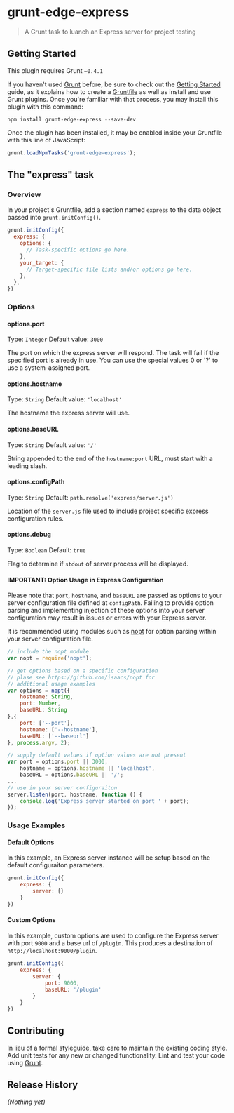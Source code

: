 # grunt-edge-express

> A Grunt task to luanch an Express server for project testing

## Getting Started
This plugin requires Grunt `~0.4.1`

If you haven't used [Grunt](http://gruntjs.com/) before, be sure to check out the [Getting Started](http://gruntjs.com/getting-started) guide, as it explains how to create a [Gruntfile](http://gruntjs.com/sample-gruntfile) as well as install and use Grunt plugins. Once you're familiar with that process, you may install this plugin with this command:

```shell
npm install grunt-edge-express --save-dev
```

Once the plugin has been installed, it may be enabled inside your Gruntfile with this line of JavaScript:

```js
grunt.loadNpmTasks('grunt-edge-express');
```

## The "express" task

### Overview
In your project's Gruntfile, add a section named `express` to the data object passed into `grunt.initConfig()`.

```js
grunt.initConfig({
  express: {
    options: {
      // Task-specific options go here.
    },
    your_target: {
      // Target-specific file lists and/or options go here.
    },
  },
})
```

### Options

#### options.port
Type: `Integer`
Default value: `3000`

The port on which the express server will respond. The task will fail if the specified port is already in use. You can use the special values 0 or '?' to use a system-assigned port.

#### options.hostname
Type: `String`
Default value: `'localhost'`

The hostname the express server will use.

#### options.baseURL
Type: `String`
Default value: `'/'`

String appended to the end of the `hostname:port` URL, must start with a leading slash.

#### options.configPath

Type: `String` 
Default: `path.resolve('express/server.js')`

Location of the `server.js` file used to include project specific express configuration rules.

#### options.debug

Type: `Boolean` 
Default: `true`

Flag to determine if `stdout` of server process will be displayed.

#### IMPORTANT: Option Usage in Express Configuration
Please note that `port`, `hostname`, and `baseURL` are passed as options to your server configuration file defined at `configPath`. Failing to provide option parsing and implementing injection of these options into your server configuration may result in issues or errors with your Express server. 

It is recommended using modules such as [nopt](https://github.com/isaacs/nopt) for option parsing within your server configuration file.

```js
// include the nopt module
var nopt = require('nopt');

// get options based on a specific configuration
// plase see https://github.com/isaacs/nopt for
// additional usage examples
var options = nopt({
    hostname: String,
    port: Number,
    baseURL: String
},{
    port: ['--port'],
    hostname: ['--hostname'],
    baseURL: ['--baseurl']
}, process.argv, 2);

// supply default values if option values are not present
var port = options.port || 3000,
    hostname = options.hostname || 'localhost',
    baseURL = options.baseURL || '/';
...
// use in your server configuraiton
server.listen(port, hostname, function () {
    console.log('Express server started on port ' + port);
});
```

### Usage Examples

#### Default Options
In this example, an Express server instance will be setup based on the default configuraiton parameters.

```js
grunt.initConfig({
    express: {
        server: {}
    }
})
```

#### Custom Options
In this example, custom options are used to configure the Express server with port `9000` and a base url of `/plugin`. This produces a destination of `http://localhost:9000/plugin`.

```js
grunt.initConfig({
    express: {
        server: {
            port: 9000,
            baseURL: '/plugin'
        }
    }
})
```

## Contributing
In lieu of a formal styleguide, take care to maintain the existing coding style. Add unit tests for any new or changed functionality. Lint and test your code using [Grunt](http://gruntjs.com/).

## Release History
_(Nothing yet)_
